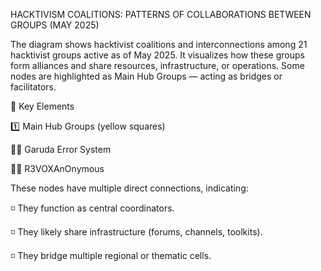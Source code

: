 HACKTIVISM COALITIONS: PATTERNS OF COLLABORATIONS BETWEEN GROUPS (MAY 2025)

The diagram shows hacktivist coalitions and interconnections among 21 hacktivist groups active as of May 2025. It visualizes how these groups form alliances and share resources, infrastructure, or operations. Some nodes are highlighted as Main Hub Groups — acting as bridges or facilitators.

🔑 Key Elements

1️⃣ Main Hub Groups (yellow squares)

👨‍💻 Garuda Error System

👨‍💻 R3VOXAnOnymous

These nodes have multiple direct connections, indicating:

◽ They function as central coordinators.

◽ They likely share infrastructure (forums, channels, toolkits).

◽ They bridge multiple regional or thematic cells.
